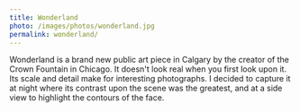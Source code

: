 ```yaml
---
title: Wonderland
photo: /images/photos/wonderland.jpg
permalink: wonderland/
---
```

Wonderland is a brand new public art piece in Calgary by the creator of the Crown Fountain in Chicago. It doesn't look real when you first look upon it. Its scale and detail make for interesting photographs. I decided to capture it at night where its contrast upon the scene was the greatest, and at a side view to highlight the contours of the face.